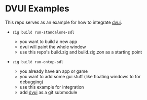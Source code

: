 # DVUI Examples

This repo serves as an example for how to integrate [dvui](https://github.com/david-vanderson/gui).

- `zig build run-standalone-sdl`
  - you want to build a new app
  - dvui will paint the whole window
  - use this repo's build.zig and build.zig.zon as a starting point

- `zig build run-ontop-sdl`
  - you already have an app or game
  - you want to add some gui stuff (like floating windows to for debugging)
  - use this example for integration
  - add [dvui](https://github.com/david-vanderson/gui) as a git submodule

